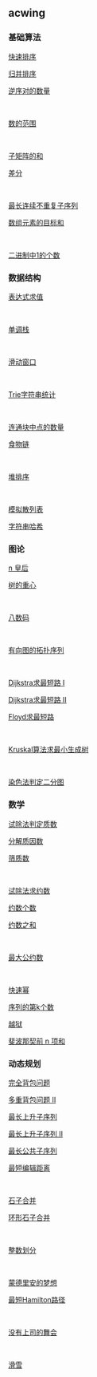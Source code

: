 ## acwing

### 基础算法

[快速排序](https://www.acwing.com/problem/content/787/)

[归并排序](https://www.acwing.com/problem/content/789/)

[逆序对的数量](https://www.acwing.com/problem/content/790/)

$~$

[数的范围](https://www.acwing.com/problem/content/791/)

$~$

[子矩阵的和](https://www.acwing.com/problem/content/798/)

[差分](https://www.acwing.com/problem/content/799/)

$~$

[最长连续不重复子序列](https://www.acwing.com/problem/content/801/)

[数组元素的目标和](https://www.acwing.com/problem/content/802/)

$~$

[二进制中1的个数](https://www.acwing.com/problem/content/803/)

### 数据结构

[表达式求值](https://www.acwing.com/problem/content/3305/)

$~$

[单调栈](https://www.acwing.com/problem/content/832/)

$~$

[滑动窗口](https://www.acwing.com/problem/content/156/)

$~$

[Trie字符串统计](https://www.acwing.com/problem/content/837/)

$~$

[连通块中点的数量](https://www.acwing.com/problem/content/839/)

[食物链](https://www.acwing.com/problem/content/242/)

$~$

[堆排序](https://www.acwing.com/problem/content/840/)

$~$

[模拟散列表](https://www.acwing.com/problem/content/842/)

[字符串哈希](https://www.acwing.com/problem/content/843/)

### 图论

[n 皇后](https://www.acwing.com/problem/content/845/)

[树的重心](https://www.acwing.com/problem/content/848/)

$~$

[八数码](https://www.acwing.com/problem/content/847/)

$~$

[有向图的拓扑序列](https://www.acwing.com/problem/content/850/)

$~$

[Dijkstra求最短路 I](https://www.acwing.com/problem/content/851/)

[Dijkstra求最短路 II](https://www.acwing.com/problem/content/852/)

[Floyd求最短路](https://www.acwing.com/problem/content/856/)

$~$

[Kruskal算法求最小生成树](https://www.acwing.com/problem/content/861/)

$~$

[染色法判定二分图](https://www.acwing.com/problem/content/862/)

### 数学

[试除法判定质数](https://www.acwing.com/problem/content/868/)

[分解质因数](https://www.acwing.com/problem/content/869/)

[筛质数](https://www.acwing.com/problem/content/870/)

$~$

[试除法求约数](https://www.acwing.com/problem/content/871/)

[约数个数](https://www.acwing.com/problem/content/872/)

[约数之和](https://www.acwing.com/problem/content/873/)

$~$

[最大公约数](https://www.acwing.com/problem/content/874/)

$~$

[快速幂](https://www.acwing.com/problem/content/877/)

[序列的第k个数](https://www.acwing.com/problem/content/1291/)

[越狱](https://www.acwing.com/problem/content/1292/)

[斐波那契前 n 项和](https://www.acwing.com/problem/content/1305/)

### 动态规划

[完全背包问题](https://www.acwing.com/problem/content/3/)

[多重背包问题 II](https://www.acwing.com/problem/content/5/)

[最长上升子序列](https://www.acwing.com/problem/content/897/)

[最长上升子序列 II](https://www.acwing.com/problem/content/898/)

[最长公共子序列](https://www.acwing.com/problem/content/899/)

[最短编辑距离](https://www.acwing.com/problem/content/904/)

$~$

[石子合并](https://www.acwing.com/problem/content/284/)

[环形石子合并](https://www.acwing.com/problem/content/1070/)

$~$

[整数划分](https://www.acwing.com/problem/content/902/)

$~$

[蒙德里安的梦想](https://www.acwing.com/problem/content/293/)

[最短Hamilton路径](https://www.acwing.com/problem/content/93/)

$~$

[没有上司的舞会](https://www.acwing.com/problem/content/287/)

$~$

[滑雪](https://www.acwing.com/problem/content/903/)

